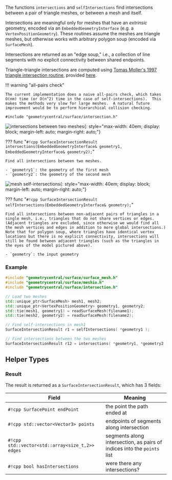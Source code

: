 The functions `intersections` and `selfIntersections` find intersections between a pair of triangle meshes, or between a mesh and itself. 

Intersections are meaningful only for meshes that have an _extrinsic_ geometry, encoded via an `EmbeddedGeometryInterface` (e.g. a `VertexPositionGeometry`). These routines assume the meshes are triangle meshes, but otherwise works with arbitrary polygon soup (encoded via `SurfaceMesh`).

Intersections are returned as an "edge soup," i.e., a collection of line segments with no explicit connectivity between shared endpoints.

Triangle-triangle intersections are computed using [Tomas Moller's 1997 triangle intersection routine](https://web.stanford.edu/class/cs277/resources/papers/Moller1997b.pdf), provided [here](https://github.com/erich666/jgt-code/blob/master/Volume_08/Number_1/Shen2003/tri_tri_test/include/Moller97.c).

!!! warning "all-pairs check"

    The current implementation does a naive all-pairs check, which takes O(nm) time (or O(n^2) time in the case of self-intersections).  This makes the methods very slow for large meshes.  A natural future improvement would be to perform hierarchical collision checking.

`#include "geometrycentral/surface/intersection.h"`

![intersections between two meshes](/media/intersect.png){: style="max-width: 40em; display: block; margin-left: auto; margin-right: auto;"}

??? func "`#!cpp SurfaceIntersectionResult intersections(EmbeddedGeometryInterface& geometry1, EmbeddedGeometryInterface& geometry2);`"

    Find all intersections between two meshes.
    
    - `geometry1`: the geometry of the first mesh
    - `geometry2`: the geometry of the second mesh

![mesh self-intersections](/media/self_intersect.png){: style="max-width: 40em; display: block; margin-left: auto; margin-right: auto;"}

??? func "`#!cpp SurfaceIntersectionResult selfIntersections(EmbeddedGeometryInterface& geometry);`"

    Find all intersections between non-adjacent pairs of triangles in a single mesh, i.e., triangles that do not share vertices or edges.  (Adjacent triangles are excluded, since otherwise we would find all the mesh vertices and edges in addition to more global intersections.) Note that for polygon soup, where triangles have identical vertex locations but there is no explicit connectivity, intersections will still be found between adjacent triangles (such as the triangles in the eyes of the model pictured above).
    
    - `geometry`: the input geometry

### Example

```cpp
#include "geometrycentral/surface/surface_mesh.h"
#include "geometrycentral/surface/meshio.h"
#include "geometrycentral/surface/intersection.h"

// Load two meshes
std::unique_ptr<SurfaceMesh> mesh1, mesh2;
std::unique_ptr<VertexPositionGeometry> geometry1, geometry2;
std::tie(mesh1, geometry1) = readSurfaceMesh(filename1);
std::tie(mesh2, geometry2) = readSurfaceMesh(filename2);

// Find self-intersections in mesh1
SurfaceIntersectionResult r1 = selfIntersections( *geometry1 );

// Find intersections between the two meshes
SurfaceIntersectionResult r12 = intersections( *geometry1, *geometry2 );
```

## Helper Types

### Result
The result is returned as a `SurfaceIntersectionResult`, which has 3 fields:

| Field | Meaning|
|---|---|
| `#!cpp SurfacePoint endPoint`| the point the path ended at |
| `#!cpp std::vector<Vector3> points`| endpoints of segments along intersection |
| `#!cpp std::vector<std::array<size_t,2>> edges`| segments along intersection, as pairs of indices into the `points` list |
| `#!cpp bool hasIntersections`| were there any intersections? |

